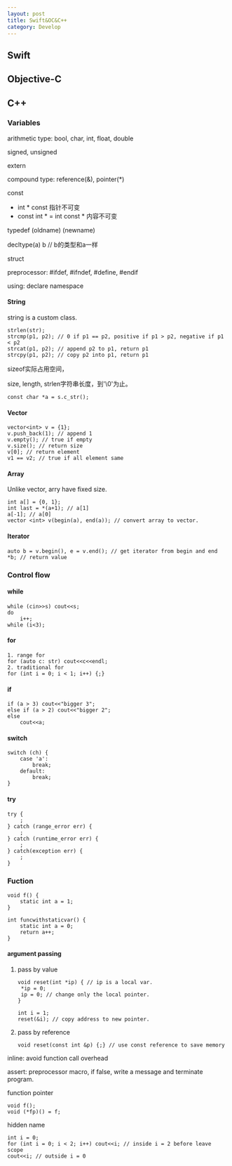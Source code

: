```yaml
---
layout: post
title: Swift&OC&C++
category: Develop
---
```




## Swift

## Objective-C

## C++

### Variables

arithmetic type: bool, char, int,  float, double

signed, unsigned

extern

compound type: reference(&), pointer(*)

const

* int * const 指针不可变
* const int * = int const * 内容不可变

typedef (oldname) (newname)

decltype(a) b // b的类型和a一样

struct

preprocessor: #ifdef, #ifndef, #define, #endif

using: declare namespace

#### String

string is a custom class.

```
strlen(str);
strcmp(p1, p2); // 0 if p1 == p2, positive if p1 > p2, negative if p1 < p2
strcat(p1, p2); // append p2 to p1, return p1
strcpy(p1, p2); // copy p2 into p1, return p1
```

sizeof实际占用空间，

size, length, strlen字符串长度，到'\0'为止。  

```
const char *a = s.c_str(); 
```

#### Vector

```
vector<int> v = {1};
v.push_back(1); // append 1
v.empty(); // true if empty
v.size(); // return size
v[0]; // return element
v1 == v2; // true if all element same 
```

#### Array

Unlike vector, arry have fixed size.

```
int a[] = {0, 1};
int last = *(a+1); // a[1]
a[-1]; // a[0]
vector <int> v(begin(a), end(a)); // convert array to vector.
```

#### Iterator

```
auto b = v.begin(), e = v.end(); // get iterator from begin and end
*b; // return value
```

### Control flow

#### while

```
while (cin>>s) cout<<s;
do 
	i++;
while (i<3);
```



#### for

```
1. range for
for (auto c: str) cout<<c<<endl;
2. traditional for
for (int i = 0; i < 1; i++) {;}

```

#### if

```
if (a > 3) cout<<"bigger 3"; 
else if (a > 2) cout<<"bigger 2";
else
	cout<<a;
```

#### switch

```
switch (ch) {
	case 'a':
		break;
	default:
		break;
}
```

#### try

```
try {
	;
} catch (range_error err) {
	;
} catch (runtime_error err) {
	;
} catch(exception err) {
	;
}
```

### Fuction

```
void f() {
    static int a = 1;
}

int funcwithstaticvar() {
    static int a = 0;
    return a++;
}
```

#### argument passing

1. pass by value 

   ```
   void reset(int *ip) { // ip is a local var.
   	*ip = 0;
   	ip = 0; // change only the local pointer.
   }
   
   int i = 1;
   reset(&i); // copy address to new pointer.
   ```

   

2. pass by reference

   ```
   void reset(const int &p) {;} // use const reference to save memory
   ```

inline: avoid function call overhead

assert: preprocessor macro, if false, write a message and terminate program.

function pointer

```
void f();
void (*fp)() = f;
```

hidden name

```
int i = 0;
for (int i = 0; i < 2; i++) cout<<i; // inside i = 2 before leave scope
cout<<i; // outside i = 0
```

